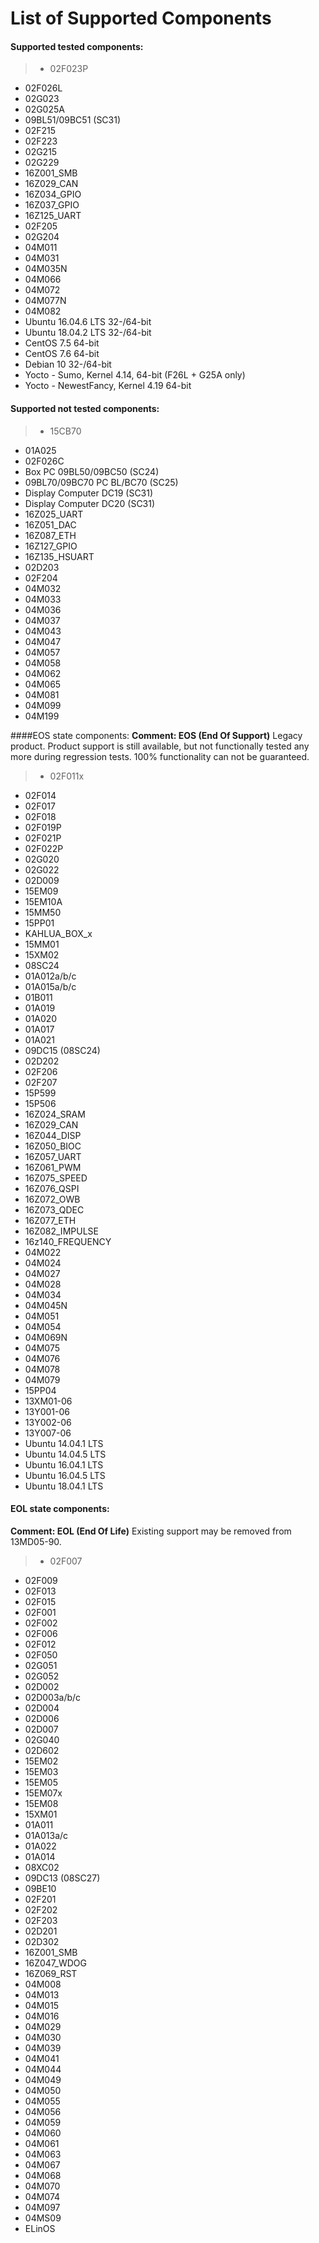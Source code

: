 # **List of Supported Components**
#### Supported tested components:
> * 02F023P
- 02F026L
- 02G023
- 02G025A
- 09BL51/09BC51 (SC31)
- 02F215
- 02F223
- 02G215
- 02G229
- 16Z001_SMB
- 16Z029_CAN
- 16Z034_GPIO
- 16Z037_GPIO
- 16Z125_UART
- 02F205
- 02G204
- 04M011
- 04M031
- 04M035N
- 04M066
- 04M072
- 04M077N
- 04M082
- Ubuntu 16.04.6 LTS 32-/64-bit
- Ubuntu 18.04.2 LTS 32-/64-bit
- CentOS 7.5 64-bit
- CentOS 7.6 64-bit
- Debian 10 32-/64-bit
- Yocto - Sumo, Kernel 4.14, 64-bit (F26L + G25A only)
- Yocto - NewestFancy, Kernel 4.19 64-bit

#### Supported not tested components:
> - 15CB70
- 01A025
- 02F026C
- Box PC 09BL50/09BC50 (SC24)
- 09BL70/09BC70 PC BL/BC70 (SC25)
- Display Computer DC19 (SC31)
- Display Computer DC20 (SC31)
- 16Z025_UART
- 16Z051_DAC
- 16Z087_ETH
- 16Z127_GPIO
- 16Z135_HSUART
- 02D203
- 02F204
- 04M032
- 04M033
- 04M036
- 04M037
- 04M043
- 04M047
- 04M057
- 04M058
- 04M062
- 04M065
- 04M081
- 04M099
- 04M199


####EOS state components:
**Comment:   EOS  (End  Of  Support)**   Legacy  product.  Product  support  is  still
available, but not functionally tested any more during regression tests. 100% functionality can
not be guaranteed.
> - 02F011x
-  02F014
-  02F017
-  02F018
-  02F019P
-  02F021P
-  02F022P
-  02G020
-  02G022
-  02D009
-  15EM09
-  15EM10A
-  15MM50
-  15PP01
-  KAHLUA_BOX_x
-  15MM01
-  15XM02
-  08SC24
-  01A012a/b/c
-  01A015a/b/c
-  01B011
-  01A019
-  01A020
-  01A017
-  01A021
-  09DC15 (08SC24)
-  02D202
-  02F206
-  02F207
-  15P599
-  15P506
-  16Z024_SRAM
-  16Z029_CAN
-  16Z044_DISP
-  16Z050_BIOC
-  16Z057_UART
-  16Z061_PWM
-  16Z075_SPEED
-  16Z076_QSPI
-  16Z072_OWB
-  16Z073_QDEC
-  16Z077_ETH
-  16Z082_IMPULSE
-  16z140_FREQUENCY
-  04M022
-  04M024
-  04M027
-  04M028
-  04M034
-  04M045N
-  04M051
-  04M054
-  04M069N
-  04M075
-  04M076
-  04M078
-  04M079
-  15PP04
-  13XM01-06
-  13Y001-06
-  13Y002-06
-  13Y007-06
-  Ubuntu 14.04.1 LTS
-  Ubuntu 14.04.5 LTS
-  Ubuntu 16.04.1 LTS
-  Ubuntu 16.04.5 LTS
-  Ubuntu 18.04.1 LTS

#### EOL state components:
**Comment:   EOL (End Of Life)**
Existing support may be removed from 13MD05-90.
> -  02F007
-  02F009
-  02F013
-  02F015
-  02F001
-  02F002
-  02F006
-  02F012
-  02F050
-  02G051
-  02G052
-  02D002
-  02D003a/b/c
-  02D004
-  02D006
-  02D007
-  02G040
-  02D602
-  15EM02
-  15EM03
-  15EM05
-  15EM07x
-  15EM08
-  15XM01
-  01A011
-  01A013a/c
-  01A022
-  01A014
-  08XC02
-  09DC13 (08SC27)
-  09BE10
-  02F201
-  02F202
-  02F203
-  02D201
-  02D302
-  16Z001_SMB
-  16Z047_WDOG
-  16Z069_RST
-  04M008
-  04M013
-  04M015
-  04M016
-  04M029
-  04M030
-  04M039
-  04M041
-  04M044
-  04M049
-  04M050
-  04M055
-  04M056
-  04M059
-  04M060
-  04M061
-  04M063
-  04M067
-  04M068
-  04M070
-  04M074
-  04M097
-  04MS09
-  ELinOS



